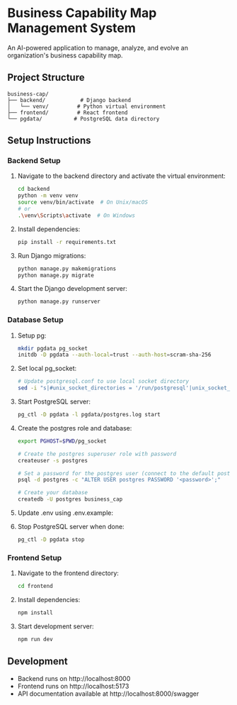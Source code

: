 # Business Capability Map Management System

An AI-powered application to manage, analyze, and evolve an organization's business capability map.

## Project Structure

```
business-cap/
├── backend/           # Django backend
│   └── venv/         # Python virtual environment
├── frontend/         # React frontend
└── pgdata/          # PostgreSQL data directory
```

## Setup Instructions

### Backend Setup

1. Navigate to the backend directory and activate the virtual environment:
   ```bash
   cd backend
   python -m venv venv
   source venv/bin/activate  # On Unix/macOS
   # or
   .\venv\Scripts\activate  # On Windows
   ```

2. Install dependencies:
   ```bash
   pip install -r requirements.txt
   ```

3. Run Django migrations:
   ```bash
   python manage.py makemigrations
   python manage.py migrate
   ```

4. Start the Django development server:
   ```bash
   python manage.py runserver
   ```

### Database Setup


1. Setup pg:
   ```bash
   mkdir pgdata pg_socket
   initdb -D pgdata --auth-local=trust --auth-host=scram-sha-256
   ```

2. Set local pg_socket:
   ```bash
   # Update postgresql.conf to use local socket directory
   sed -i "s|#unix_socket_directories = '/run/postgresql'|unix_socket_directories = '$PWD/pg_socket'|" pgdata/postgresql.conf
   ```

3. Start PostgreSQL server:
   ```bash
   pg_ctl -D pgdata -l pgdata/postgres.log start
   ```

4. Create the postgres role and database:
   ```bash
   export PGHOST=$PWD/pg_socket

   # Create the postgres superuser role with password
   createuser -s postgres
   
   # Set a password for the postgres user (connect to the default postgres database)
   psql -d postgres -c "ALTER USER postgres PASSWORD '<password>';"
   
   # Create your database
   createdb -U postgres business_cap
   ```

5. Update .env using .env.example:


6. Stop PostgreSQL server when done:
   ```bash
   pg_ctl -D pgdata stop
   ```

### Frontend Setup

1. Navigate to the frontend directory:
   ```bash
   cd frontend
   ```

2. Install dependencies:
   ```bash
   npm install
   ```

3. Start development server:
   ```bash
   npm run dev
   ```

## Development

- Backend runs on http://localhost:8000
- Frontend runs on http://localhost:5173
- API documentation available at http://localhost:8000/swagger

